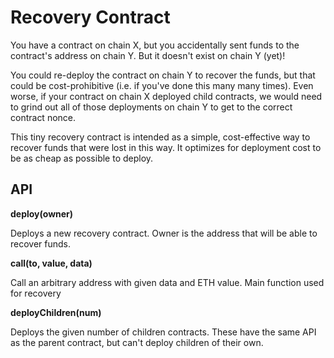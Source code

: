 # Recovery Contract

You have a contract on chain X, but you accidentally sent funds to the contract's address on chain Y. But it doesn't exist on chain Y (yet)!

You could re-deploy the contract on chain Y to recover the funds, but that could be cost-prohibitive (i.e. if you've done this many many times). Even worse, if your contract on chain X deployed child contracts, we would need to grind out all of those deployments on chain Y to get to the correct contract nonce.

This tiny recovery contract is intended as a simple, cost-effective way to recover funds that were lost in this way. It optimizes for deployment cost to be as cheap as possible to deploy.


## API

**deploy(owner)**

Deploys a new recovery contract. Owner is the address that will be able to recover funds.

**call(to, value, data)**

Call an arbitrary address with given data and ETH value. Main function used for recovery

**deployChildren(num)**

Deploys the given number of children contracts. These have the same API as the parent contract, but can't deploy children of their own.

